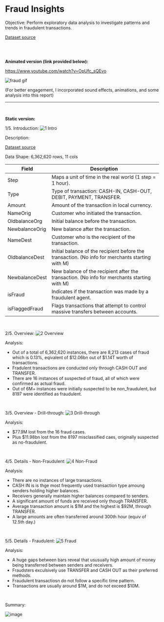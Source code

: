 # Fraud Insights  

Objective: Perform exploratory data analysis to investigate patterns and trends in fraudulent transactions.

[Dataset source](https://www.kaggle.com/datasets/ealaxi/paysim1?resource=download)

<br><br>

**Animated version (link provided below):** 

https://www.youtube.com/watch?v=OpUfc_sQEvo

![fraud gif](https://github.com/user-attachments/assets/a7093946-98e6-4ba7-b2bc-d842cd46fda3)

(For better engagement, I incorporated sound effects, animations, and some analysis into this report)

---

<br>

**Static version:**

1/5. Introduction:
![1 Intro](https://github.com/user-attachments/assets/b9ab7a59-f7c6-42af-8967-22ccbaf1252c)

Description:

[Dataset source](https://www.kaggle.com/datasets/ealaxi/paysim1?resource=download)

Data Shape: 6,362,620 rows, 11 cols

| Field           | Description                                                                                      |
|-----------------|--------------------------------------------------------------------------------------------------|
| Step            | Maps a unit of time in the real world (1 step = 1 hour).                                           |
| Type            | Type of transaction: CASH-IN, CASH-OUT, DEBIT, PAYMENT, TRANSFER.                                  |
| Amount          | Amount of the transaction in local currency.                                                       |
| NameOrig        | Customer who initiated the transaction.                                                            |
| OldbalanceOrg   | Initial balance before the transaction.                                                            |
| NewbalanceOrig  | New balance after the transaction.                                                                 |
| NameDest        | Customer who is the recipient of the transaction.                                                  |
| OldbalanceDest  | Initial balance of the recipient before the transaction. (No info for merchants starting with M)   |
| NewbalanceDest  | New balance of the recipient after the transaction. (No info for merchants starting with M)        |
| isFraud         | Indicates if the transaction was made by a fraudulent agent.                                        |
| isFlaggedFraud  | Flags transactions that attempt to control massive transfers between accounts.                     |

<br>

2/5. Overview:
![2 Overview](https://github.com/user-attachments/assets/5975d26b-aec2-4c34-81bb-3e7907ee9f89)

Analysis:
- Out of a total of 6,362,620 instances, there are 8,213 cases of fraud which is 0.13%, eqivalent of $12.06bn out of $1.14T worth of transactions. 
- Fradulent transactions are conducted only through CASH OUT and TRANSFER.
- There are 16 instances of suspected of fraud, all of which were confirmed as actual fraud.
- Out of 6M+ instances were initially suspected to be non_fraudulent, but 8197 were identified as fraudulent.
<br>

3/5. Overview - Drill-through:
![3 Drill-through](https://github.com/user-attachments/assets/f76953cd-0dc9-4a59-b163-710b072ac32a)

Analysis:
- $77.9M lost from the 16 fraud cases.
- Plus $11.98bn lost from the 8197 misclassified caes, originally suspected as no-fraudulent.
<br>

4/5. Details - Non-Fraudulent:
![4 Non-Fraud](https://github.com/user-attachments/assets/53d8b24e-f411-4989-8de3-ab0a47eda3f7)

Analysis:
- There are no instances of large transactions.
- CASH IN is is thge most frequently used transaction type amoung senders holding higher balances.
- Receivers generally maintain higher balances compared to senders.
- A significant amount of funds are received only though TRANSFER.
- Average transaction amount is $1M and the highest is $92M, through TRANSFER.
- A large amounts are often transferred around 300th hour (equiv of 12.5th day.)
<br>

5/5. Details - Fraudulent:
![5 Fraud](https://github.com/user-attachments/assets/b13de844-331a-4092-974f-a7486ee439a6)

Analysis:
- A huge gaps between bars reveal that ususually high amount of money being transferred between senders and receivers.
- Fraudsters exculsively use TRANSFER and CASH OUT as their preferred methods.
- Fraudulent transactiosn do not follow a specific time pattern.
- Transactions are usually around $1M, and do not exceed $10M.
<br>

Summary:

![image](https://github.com/user-attachments/assets/d9e8e606-e31a-43af-917b-9fc4b50f6399)



